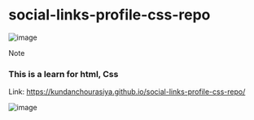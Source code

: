 # social-links-profile-css-repo

 ![image](https://github.com/user-attachments/assets/fd07b563-eff1-4ebe-9ad8-a3a31fa29981)

 > [!NOTE]
> ### This is a learn for html, Css
> Link: https://kundanchourasiya.github.io/social-links-profile-css-repo/

![image](https://github.com/user-attachments/assets/f680e437-54f7-43a8-9466-7931c01fe4a2)
